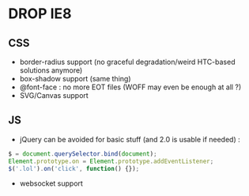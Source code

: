 # DROP IE8

## CSS

- border-radius support (no graceful degradation/weird HTC-based solutions anymore)
- box-shadow support (same thing)
- @font-face : no more EOT files (WOFF may even be enough at all ?)
- SVG/Canvas support

## JS

- jQuery can be avoided for basic stuff (and 2.0 is usable if needed) :

```javascript
$ = document.querySelector.bind(document);
Element.prototype.on = Element.prototype.addEventListener;
$('.lol').on('click', function() {});
```

- websocket support
